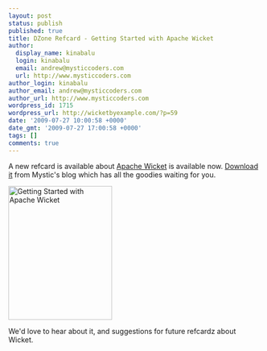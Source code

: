 ```yaml
---
layout: post
status: publish
published: true
title: DZone Refcard - Getting Started with Apache Wicket
author:
  display_name: kinabalu
  login: kinabalu
  email: andrew@mysticcoders.com
  url: http://www.mysticcoders.com
author_login: kinabalu
author_email: andrew@mysticcoders.com
author_url: http://www.mysticcoders.com
wordpress_id: 1715
wordpress_url: http://wicketbyexample.com/?p=59
date: '2009-07-27 10:00:58 +0000'
date_gmt: '2009-07-27 17:00:58 +0000'
tags: []
comments: true
---
```

<p>A new refcard is available about <a href="http://wicket.apache.org" target="_blank">Apache Wicket</a> is available now.  <a href="http://www.mysticcoders.com/blog/2009/07/27/dzone-refcard-getting-started-with-apache-wicket/">Download it</a> from Mystic's blog which has all the goodies waiting for you.</p>
<p><a href="http://www.mysticcoders.com/blog/2009/07/27/dzone-refcard-getting-started-with-apache-wicket/"><img src="http://www.mysticcoders.com/wp-content/uploads/2009/07/118731.png" alt="Getting Started with Apache Wicket" title="Getting Started with Apache Wicket" width="206" height="266" class="alignnone size-full wp-image-61" /></a></p>
<p>We'd love to hear about it, and suggestions for future refcardz about Wicket.</p>

